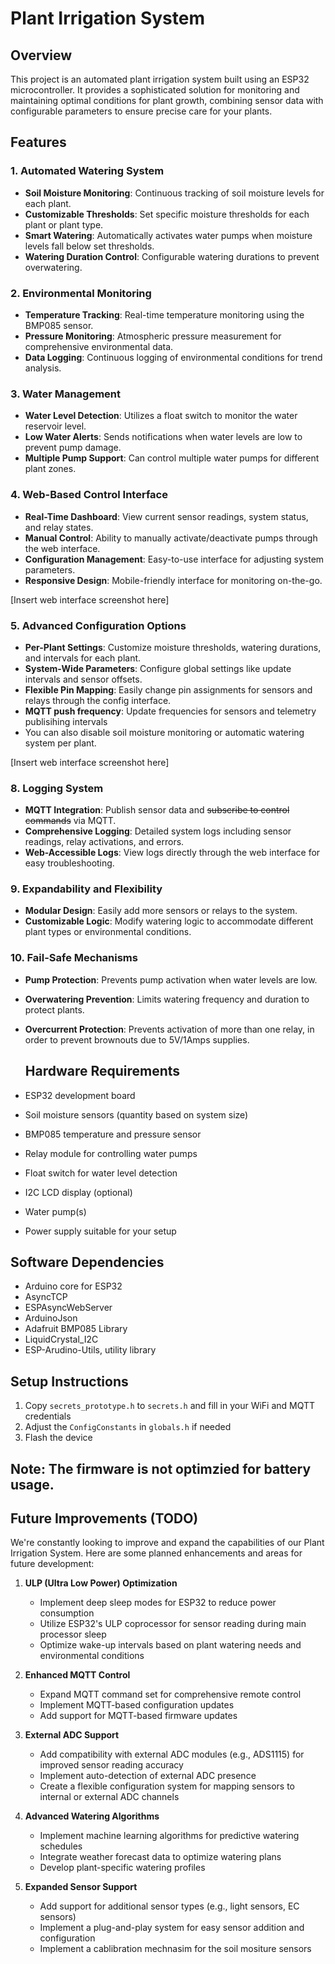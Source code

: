 # Plant Irrigation System

## Overview
This project is an automated plant irrigation system built using an ESP32 microcontroller. It provides a sophisticated solution for monitoring and maintaining optimal conditions for plant growth, combining sensor data with configurable parameters to ensure precise care for your plants.

## Features

### 1. Automated Watering System
- **Soil Moisture Monitoring**: Continuous tracking of soil moisture levels for each plant.
- **Customizable Thresholds**: Set specific moisture thresholds for each plant or plant type.
- **Smart Watering**: Automatically activates water pumps when moisture levels fall below set thresholds.
- **Watering Duration Control**: Configurable watering durations to prevent overwatering.

### 2. Environmental Monitoring
- **Temperature Tracking**: Real-time temperature monitoring using the BMP085 sensor.
- **Pressure Monitoring**: Atmospheric pressure measurement for comprehensive environmental data.
- **Data Logging**: Continuous logging of environmental conditions for trend analysis.

### 3. Water Management
- **Water Level Detection**: Utilizes a float switch to monitor the water reservoir level.
- **Low Water Alerts**: Sends notifications when water levels are low to prevent pump damage.
- **Multiple Pump Support**: Can control multiple water pumps for different plant zones.

### 4. Web-Based Control Interface
- **Real-Time Dashboard**: View current sensor readings, system status, and relay states.
- **Manual Control**: Ability to manually activate/deactivate pumps through the web interface.
- **Configuration Management**: Easy-to-use interface for adjusting system parameters.
- **Responsive Design**: Mobile-friendly interface for monitoring on-the-go.

[Insert web interface screenshot here]

### 5. Advanced Configuration Options
- **Per-Plant Settings**: Customize moisture thresholds, watering durations, and intervals for each plant.
- **System-Wide Parameters**: Configure global settings like update intervals and sensor offsets.
- **Flexible Pin Mapping**: Easily change pin assignments for sensors and relays through the config interface.
- **MQTT push frequency**: Update frequencies for sensors and telemetry publisihing intervals
- You can also disable soil moisture monitoring or automatic watering system per plant.

[Insert web interface screenshot here]

### 8. Logging System
- **MQTT Integration**: Publish sensor data and ~~subscribe to control commands~~ via MQTT.
- **Comprehensive Logging**: Detailed system logs including sensor readings, relay activations, and errors.
- **Web-Accessible Logs**: View logs directly through the web interface for easy troubleshooting.

### 9. Expandability and Flexibility
- **Modular Design**: Easily add more sensors or relays to the system.
- **Customizable Logic**: Modify watering logic to accommodate different plant types or environmental conditions.

### 10. Fail-Safe Mechanisms
- **Pump Protection**: Prevents pump activation when water levels are low.
- **Overwatering Prevention**: Limits watering frequency and duration to protect plants.
- **Overcurrent Protection**: Prevents activation of more than one relay, in order to prevent brownouts due to 5V/1Amps supplies.

  ## Hardware Requirements
- ESP32 development board
- Soil moisture sensors (quantity based on system size)
- BMP085 temperature and pressure sensor
- Relay module for controlling water pumps
- Float switch for water level detection
- I2C LCD display (optional)
- Water pump(s)
- Power supply suitable for your setup

## Software Dependencies
- Arduino core for ESP32
- AsyncTCP
- ESPAsyncWebServer
- ArduinoJson
- Adafruit BMP085 Library
- LiquidCrystal_I2C
- ESP-Arudino-Utils, utility library

## Setup Instructions
1. Copy `secrets_prototype.h` to `secrets.h` and fill in your WiFi and MQTT credentials
2. Adjust the `ConfigConstants` in `globals.h` if needed
3. Flash the device

## Note: The firmware **is not** optimzied for battery usage.

## Future Improvements (TODO)

We're constantly looking to improve and expand the capabilities of our Plant Irrigation System. Here are some planned enhancements and areas for future development:

1. **ULP (Ultra Low Power) Optimization**
   - Implement deep sleep modes for ESP32 to reduce power consumption
   - Utilize ESP32's ULP coprocessor for sensor reading during main processor sleep
   - Optimize wake-up intervals based on plant watering needs and environmental conditions

2. **Enhanced MQTT Control**
   - Expand MQTT command set for comprehensive remote control
   - Implement MQTT-based configuration updates
   - Add support for MQTT-based firmware updates

3. **External ADC Support**
   - Add compatibility with external ADC modules (e.g., ADS1115) for improved sensor reading accuracy
   - Implement auto-detection of external ADC presence
   - Create a flexible configuration system for mapping sensors to internal or external ADC channels

4. **Advanced Watering Algorithms**
   - Implement machine learning algorithms for predictive watering schedules
   - Integrate weather forecast data to optimize watering plans
   - Develop plant-specific watering profiles

5. **Expanded Sensor Support**
   - Add support for additional sensor types (e.g., light sensors, EC sensors)
   - Implement a plug-and-play system for easy sensor addition and configuration
   - Implement a cablibration mechnasim for the soil mositure sensors

 
